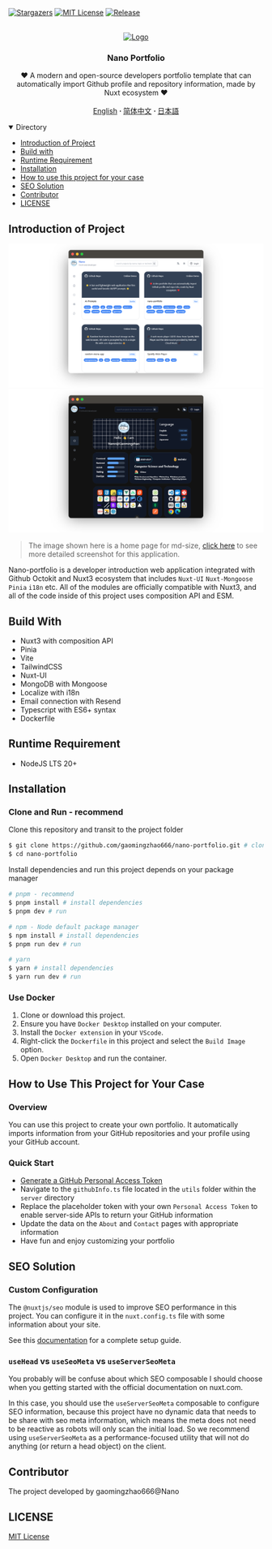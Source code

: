 [![Stargazers][stars-shield]][stars-url]
[![MIT License][license-shield]][license-url]
[![Release][release-shield]][release-url]

<br />
<div align="center">
  <a href="https://github.com/gaomingzhao666/nano-portfolio">
    <img src="/public/favicon.ico" alt="Logo" width="100" height="100">
  </a>

  <h3 align="center">Nano Portfolio</h3>

  <p align="center">
    ❤️ A modern and open-source developers portfolio template that can automatically import Github profile and repository information, made by Nuxt ecosystem ❤️
    <br />
    <br />
    <a href="https://github.com/gaomingzhao666/nano-portfolio/blob/master/README.md">English</a>
      <strong> · </strong>
    <a href="https://github.com/gaomingzhao666/nano-portfolio/blob/master/README-CN.md">简体中文</a>
      <strong> · </strong>
    <a href="https://github.com/gaomingzhao666/nano-portfolio/blob/master/README-JP.md">日本語</a>
  </p>
</div>

<details open>
  <summary>Directory</summary>
  <ul>
    <li><a href="#introduction-of-project">Introduction of Project</a> </li>
    <li><a href="#build-with">Build with</a></li>
    <li><a href="#runtime-requirement">Runtime Requirement</a></li>
    <li><a href="#installation">Installation</a></li>
    <li><a href="#how-to-use-this-project-for-your-case">How to use this project for your case</a></li>
    <li><a href="#seo-solution">SEO Solution</a></li>
    <li><a href="#contributor">Contributor</a></li>
    <li><a href="#license">LICENSE</a></li>
  </ul>
</details>

## Introduction of Project

<p align="center">
    <img src="/SCREENSHOT/index-mockup.png">
    <img src="/SCREENSHOT/new-about-mockup.png">
</p>

> The image shown here is a home page for md-size, [click here](https://github.com/gaomingzhao666/nano-portfolio/tree/main/SCREENSHOT) to see more detailed screenshot for this application.

Nano-portfolio is a developer introduction web application integrated with Github Octokit and Nuxt3 ecosystem that includes `Nuxt-UI` `Nuxt-Mongoose` `Pinia` `i18n` etc. All of the modules are officially compatible with Nuxt3, and all of the code inside of this project uses composition API and ESM.

## Build With

- Nuxt3 with composition API
- Pinia
- Vite
- TailwindCSS
- Nuxt-UI
- MongoDB with Mongoose
- Localize with i18n
- Email connection with Resend
- Typescript with ES6+ syntax
- Dockerfile

## Runtime Requirement

- NodeJS LTS 20+

## Installation

### Clone and Run - recommend

Clone this repository and transit to the project folder

```sh
$ git clone https://github.com/gaomingzhao666/nano-portfolio.git # clone
$ cd nano-portfolio
```

Install dependencies and run this project depends on your package manager

```sh
# pnpm - recommend
$ pnpm install # install dependencies
$ pnpm dev # run
```

```sh
# npm - Node default package manager
$ npm install # install dependencies
$ pnpm run dev # run
```

```sh
# yarn
$ yarn # install dependencies
$ yarn run dev # run
```

### Use Docker

1. Clone or download this project.
2. Ensure you have `Docker Desktop` installed on your computer.
3. Install the `Docker extension` in your `VScode`.
4. Right-click the `Dockerfile` in this project and select the `Build Image` option.
5. Open `Docker Desktop` and run the container.

## How to Use This Project for Your Case

### Overview

You can use this project to create your own portfolio. It automatically imports information from your GitHub repositories and your profile using your GitHub account.

### Quick Start

- [Generate a GitHub Personal Access Token](https://docs.github.com/en/enterprise-server@3.9/authentication/keeping-your-account-and-data-secure/managing-your-personal-access-tokens)
- Navigate to the `githubInfo.ts` file located in the `utils` folder within the `server` directory
- Replace the placeholder token with your own `Personal Access Token` to enable server-side APIs to return your GitHub information
- Update the data on the `About` and `Contact` pages with appropriate information
- Have fun and enjoy customizing your portfolio

## SEO Solution

### Custom Configuration

The `@nuxtjs/seo` module is used to improve SEO performance in this project. You can configure it in the `nuxt.config.ts` file with some information about your site.

See this [documentation](https://nuxtseo.com/docs/nuxt-seo/guides/using-the-modules) for a complete setup guide.

### `useHead` vs `useSeoMeta` vs `useServerSeoMeta`

You probably will be confuse about which SEO composable I should choose when you getting started with the official documentation on nuxt.com.

In this case, you should use the `useServerSeoMeta` composable to configure SEO information, because this project have no dynamic data that needs to be share with seo meta information, which means the meta does not need to be reactive as robots will only scan the initial load. So we recommend using `useServerSeoMeta` as a performance-focused utility that will not do anything (or return a head object) on the client.

## Contributor

The project developed by gaomingzhao666@Nano

## LICENSE

[MIT License](https://github.com/gaomingzhao666/nano-portfolio/blob/main/LICENSE)

[stars-shield]: https://img.shields.io/github/stars/gaomingzhao666/nano-portfolio?style=for-the-badge
[stars-url]: https://github.com/gaomingzhao666/nano-portfolio/stargazers
[license-shield]: https://img.shields.io/badge/license-MIT-green?style=for-the-badge
[license-url]: https://github.com/gaomingzhao666/nano-portfolio/blob/main/LICENSE
[release-shield]: https://img.shields.io/github/v/release/gaomingzhao666/nano-portfolio?style=for-the-badge
[release-url]: https://github.com/gaomingzhao666/nano-portfolio/releases
